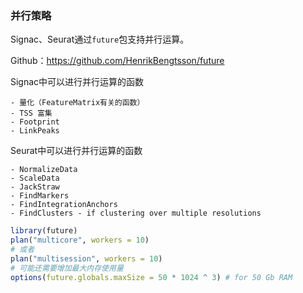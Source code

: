 ### 并行策略

Signac、Seurat通过`future`包支持并行运算。

Github：https://github.com/HenrikBengtsson/future

Signac中可以进行并行运算的函数

```
- 量化（FeatureMatrix有关的函数）
- TSS 富集
- Footprint
- LinkPeaks
```

Seurat中可以进行并行运算的函数

```undefined
- NormalizeData
- ScaleData
- JackStraw
- FindMarkers
- FindIntegrationAnchors
- FindClusters - if clustering over multiple resolutions
```

```R
library(future)
plan("multicore", workers = 10)
# 或者
plan("multisession", workers = 10)
# 可能还需要增加最大内存使用量
options(future.globals.maxSize = 50 * 1024 ^ 3) # for 50 Gb RAM
```



